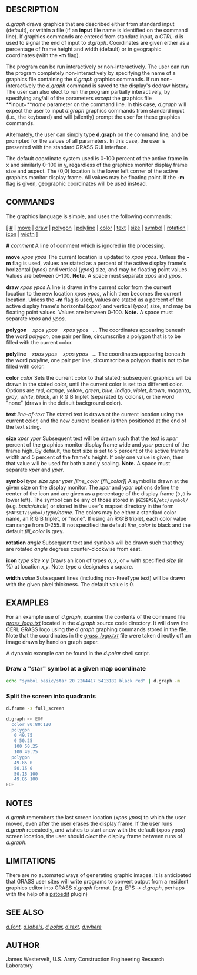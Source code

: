 ## DESCRIPTION

*d.graph* draws graphics that are described either from standard input
(default), or within a file (if an **input** file name is identified on
the command line). If graphics commands are entered from standard input,
a *CTRL-d* is used to signal the end of input to *d.graph*. Coordinates
are given either as a percentage of frame height and width (default) or
in geographic coordinates (with the **-m** flag).

The program can be run interactively or non-interactively. The user can
run the program completely non-interactively by specifying the name of a
graphics file containing the *d.graph* graphics commands. If run
non-interactively the *d.graph* command is saved to the display's dedraw
history. The user can also elect to run the program partially
interactively, by specifying any/all of the parameters *except* the
graphics file **input=***name* parameter on the command line. In this
case, *d.graph* will expect the user to input *d.graph* graphics
commands from standard input (i.e., the keyboard) and will (silently)
prompt the user for these graphics commands.

Alternately, the user can simply type **d.graph** on the command line,
and be prompted for the values of all parameters. In this case, the user
is presented with the standard GRASS GUI interface.

The default coordinate system used is 0-100 percent of the active frame
in x and similarly 0-100 in y, regardless of the graphics monitor
display frame size and aspect. The (0,0) location is the lower left
corner of the active graphics monitor display frame. All values may be
floating point. If the **-m** flag is given, geographic coordinates will
be used instead.

## COMMANDS

The graphics language is simple, and uses the following commands:

\[ [\#](#comment) \| [move](#move) \| [draw](#draw) \|
[polygon](#polygon) \| [polyline](#polyline) \| [color](#color) \|
[text](#text) \| [size](#size) \| [symbol](#symbol) \|
[rotation](#rotation) \| [icon](#icon) \| [width](#width) \]

<span id="comment"></span>**\#** *comment*
A line of comment which is ignored in the processing.

<span id="move"></span>**move** *xpos ypos*
The current location is updated to *xpos ypos*. Unless the **-m** flag
is used, values are stated as a percent of the active display frame's
horizontal (*xpos*) and vertical (*ypos*) size, and may be floating
point values. Values are between 0-100. **Note.** A space must separate
*xpos* and *ypos*.

<span id="draw"></span>**draw** *xpos ypos*
A line is drawn in the current color from the current location to the
new location *xpos ypos*, which then becomes the current location.
Unless the **-m** flag is used, values are stated as a percent of the
active display frame's horizontal (*xpos*) and vertical (*ypos*) size,
and may be floating point values. Values are between 0-100. **Note.** A
space must separate *xpos* and *ypos*.

<span id="polygon"></span>**polygon**
   *xpos ypos*
   *xpos ypos*
  ...
The coordinates appearing beneath the word *polygon*, one pair per line,
circumscribe a polygon that is to be filled with the current color.

<span id="polyline"></span>**polyline**
   *xpos ypos*
   *xpos ypos*
  ...
The coordinates appearing beneath the word *polyline*, one pair per
line, circumscribe a polygon that is not to be filled with color.

<span id="color"></span>**color** *color*
Sets the current color to that stated; subsequent graphics will be drawn
in the stated color, until the current color is set to a different
color. Options are *red*, *orange*, *yellow*, *green*, *blue*, *indigo*,
*violet*, *brown*, *magenta*, *gray*, *white*, *black*, an R:G:B triplet
(separated by colons), or the word "none" (draws in the default
background color).

<span id="text"></span>**text** *line-of-text*
The stated text is drawn at the current location using the current
color, and the new current location is then positioned at the end of the
text string.

<span id="size"></span>**size** *xper yper*
Subsequent text will be drawn such that the text is *xper* percent of
the graphics monitor display frame wide and *yper* percent of the frame
high. By default, the text size is set to 5 percent of the active
frame's width and 5 percent of the frame's height. If only one value is
given, then that value will be used for both x and y scaling.
**Note.** A space must separate *xper* and *yper*.

<span id="symbol"></span>**symbol** *type size xper yper \[line_color \[fill_color\]\]*
A symbol is drawn at the given size on the display monitor. The *xper*
and *yper* options define the center of the icon and are given as a
percentage of the display frame (`0,0` is lower left). The symbol can be
any of those stored in `$GISBASE/etc/symbol/` (e.g. *basic/circle*) or
stored in the user's mapset directory in the form
`$MAPSET/symbol/`*type/name*. The colors may be either a standard color
name, an R:G:B triplet, or "none". If using an R:G:B triplet, each color
value can range from 0-255. If not specified the default *line_color* is
black and the default *fill_color* is grey.

<span id="rotation"></span>**rotation** *angle*
Subsequent text and symbols will be drawn such that they are rotated
*angle* degrees counter-clockwise from east.

<span id="icon"></span>**icon** *type size x y*
Draws an icon of types *o*, *x*, or *+* with specified *size* (in %) at
location *x,y*. Note: type *o* designates a square.

<span id="width"></span>**width** *value*
Subsequent lines (including non-FreeType text) will be drawn with the
given pixel thickness.
The default value is 0.

## EXAMPLES

For an example use of *d.graph*, examine the contents of the command
file *[grass_logo.txt](grass_logo.txt)* located in the *d.graph* source
code directory. It will draw the CERL GRASS logo using the *d.graph*
graphing commands stored in the file. Note that the coordinates in the
*[grass_logo.txt](grass_logo.txt)* file were taken directly off an image
drawn by hand on graph paper.

A dynamic example can be found in the *d.polar* shell script.

### Draw a "star" symbol at a given map coordinate

```bash
echo "symbol basic/star 20 2264417 5413182 black red" | d.graph -m
```

### Split the screen into quadrants

```bash
d.frame -s full_screen

d.graph << EOF
  color 80:80:120
  polygon
   0 49.75
   0 50.25
   100 50.25
   100 49.75
  polygon
   49.85 0
   50.15 0
   50.15 100
   49.85 100
EOF
```

## NOTES

*d.graph* remembers the last screen location (*xpos ypos*) to which the
user moved, even after the user erases the display frame. If the user
runs *d.graph* repeatedly, and wishes to start anew with the default
(xpos ypos) screen location, the user should *clear* the display frame
between runs of *d.graph*.

## LIMITATIONS

There are no automated ways of generating graphic images. It is
anticipated that GRASS user sites will write programs to convert output
from a resident graphics editor into GRASS *d.graph* format. (e.g. EPS
-\> *d.graph*, perhaps with the help of a
[pstoedit](http://www.pstoedit.net/) plugin)

## SEE ALSO

*[d.font](d.font.md), [d.labels](d.labels.md), [d.polar](d.polar.md),
[d.text](d.text.md), [d.where](d.where.md)*

## AUTHOR

James Westervelt, U.S. Army Construction Engineering Research Laboratory
